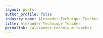 ```yaml
---
layout: posts 
author_profile: false 
industry_name: Alexander Technique Teacher
title: Alexander Technique Teacher
permalink: /alexander-technique-teacher
---
```

